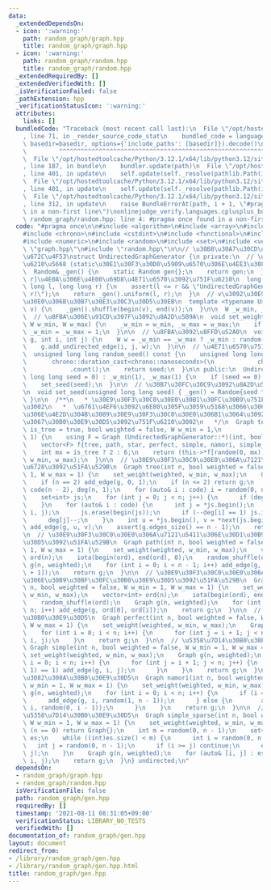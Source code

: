 ```yaml
---
data:
  _extendedDependsOn:
  - icon: ':warning:'
    path: random_graph/graph.hpp
    title: random_graph/graph.hpp
  - icon: ':warning:'
    path: random_graph/random.hpp
    title: random_graph/random.hpp
  _extendedRequiredBy: []
  _extendedVerifiedWith: []
  _isVerificationFailed: false
  _pathExtension: hpp
  _verificationStatusIcon: ':warning:'
  attributes:
    links: []
  bundledCode: "Traceback (most recent call last):\n  File \"/opt/hostedtoolcache/Python/3.12.1/x64/lib/python3.12/site-packages/onlinejudge_verify/documentation/build.py\"\
    , line 71, in _render_source_code_stat\n    bundled_code = language.bundle(stat.path,\
    \ basedir=basedir, options={'include_paths': [basedir]}).decode()\n          \
    \         ^^^^^^^^^^^^^^^^^^^^^^^^^^^^^^^^^^^^^^^^^^^^^^^^^^^^^^^^^^^^^^^^^^^^^^^^^^^^^^^^^\n\
    \  File \"/opt/hostedtoolcache/Python/3.12.1/x64/lib/python3.12/site-packages/onlinejudge_verify/languages/cplusplus.py\"\
    , line 187, in bundle\n    bundler.update(path)\n  File \"/opt/hostedtoolcache/Python/3.12.1/x64/lib/python3.12/site-packages/onlinejudge_verify/languages/cplusplus_bundle.py\"\
    , line 401, in update\n    self.update(self._resolve(pathlib.Path(included), included_from=path))\n\
    \  File \"/opt/hostedtoolcache/Python/3.12.1/x64/lib/python3.12/site-packages/onlinejudge_verify/languages/cplusplus_bundle.py\"\
    , line 401, in update\n    self.update(self._resolve(pathlib.Path(included), included_from=path))\n\
    \  File \"/opt/hostedtoolcache/Python/3.12.1/x64/lib/python3.12/site-packages/onlinejudge_verify/languages/cplusplus_bundle.py\"\
    , line 312, in update\n    raise BundleErrorAt(path, i + 1, \"#pragma once found\
    \ in a non-first line\")\nonlinejudge_verify.languages.cplusplus_bundle.BundleErrorAt:\
    \ random_graph/random.hpp: line 4: #pragma once found in a non-first line\n"
  code: "#pragma once\n\n#include <algorithm>\n#include <array>\n#include <cassert>\n\
    #include <chrono>\n#include <cstdint>\n#include <functional>\n#include <iostream>\n\
    #include <numeric>\n#include <random>\n#include <set>\n#include <vector>\n\n#include\
    \ \"graph.hpp\"\n#include \"random.hpp\"\n\n// \u30B8\u30A7\u30CD\u30EC\u30FC\u30BF\
    \u672C\u4F53\nstruct UndirectedGraphGenerator {\n private:\n  // \u4E71\u6570\u751F\
    \u6210\u5668 (static\u30E1\u30F3\u30D0\u5909\u6570\u306E\u4EE3\u308F\u308A)\n\
    \  Random& _gen() {\n    static Random gen{};\n    return gen;\n  }\n  // [l,\
    \ r]\u4E0A\u306E\u4E00\u69D8\u4E71\u6570\u3092\u751F\u6210\n  long long random(long\
    \ long l, long long r) {\n    assert(l <= r && \"UndirectedGraphGenerator::random(l,\
    \ r)\");\n    return _gen().uniform(l, r);\n  }\n  // v\u3092\u30E9\u30F3\u30C0\
    \u30E0\u306B\u30B7\u30E3\u30C3\u30D5\u30EB\n  template <typename U>\n  void random_shuffle(vector<U>&\
    \ v) {\n    _gen().shuffle(begin(v), end(v));\n  }\n\n  W _w_min, _w_max;\n\n\
    \  // \u8FBA\u306E\u91CD\u307F\u3092\u8A2D\u5B9A\n  void set_weight(bool weighted,\
    \ W w_min, W w_max) {\n    _w_min = w_min, _w_max = w_max;\n    if (!weighted)\
    \ _w_min = _w_max = 1;\n  }\n\n  // \u8FBA\u3092\u8FFD\u52A0\n  void add_edge(Graph&\
    \ g, int i, int j) {\n    W w = _w_min == _w_max ? _w_min : random(_w_min, _w_max);\n\
    \    g.add_undirected_edge(i, j, w);\n  }\n\n  // \u4E71\u6570\u751F\u6210s\n\
    \  unsigned long long random_seed() const {\n    unsigned long long seed =\n \
    \       chrono::duration_cast<chrono::nanoseconds>(\n            chrono::high_resolution_clock::now().time_since_epoch())\n\
    \            .count();\n    return seed;\n  }\n\n public:\n  UndirectedGraphGenerator(unsigned\
    \ long long seed = 0) : _w_min(1), _w_max(1) {\n    if (seed == 0) seed = random_seed();\n\
    \    set_seed(seed);\n  }\n\n  // \u30B7\u30FC\u30C9\u3092\u8A2D\u5B9A\u3059\u308B\
    \n  void set_seed(unsigned long long seed) { _gen() = Random{seed ^ 1333uLL};\
    \ }\n\n  /**\n   * \u30E9\u30F3\u30C0\u30E0\u30B1\u30FC\u30B9\u751F\u6210\u7528\
    \u3002\n   *  \u6761\u4EF6\u3092\u6E80\u305F\u3059\u5168\u3066\u306E\u95A2\u6570\
    \u306E\u4E2D\u304B\u3089\u30E9\u30F3\u30C0\u30E0\u306B1\u3064\u3092\u9078\u3093\
    \u3067\u30B0\u30E9\u30D5\u3092\u751F\u6210\u3002\n   */\n  Graph test(int n, bool\
    \ is_tree = true, bool weighted = false, W w_min = 1,\n             W w_max =\
    \ 1) {\n    using F = Graph (UndirectedGraphGenerator::*)(int, bool, W, W);\n\
    \    vector<F> f{tree, path, star, perfect, simple, namori, simple_sparse};\n\
    \    int mx = is_tree ? 2 : 6;\n    return (this->*f[random(0, mx)])(n, weighted,\
    \ w_min, w_max);\n  }\n\n  // \u30E9\u30F3\u30C0\u30E0\u306A\u7121\u5411\u306E\
    \u6728\u3092\u51FA\u529B\n  Graph tree(int n, bool weighted = false, W w_min =\
    \ 1, W w_max = 1) {\n    set_weight(weighted, w_min, w_max);\n    Graph g(n, weighted);\n\
    \    if (n == 2) add_edge(g, 0, 1);\n    if (n <= 2) return g;\n    vector<int>\
    \ code(n - 2), deg(n, 1);\n    for (auto& i : code) i = random(0, n - 1), deg[i]++;\n\
    \    set<int> js;\n    for (int j = 0; j < n; j++) {\n      if (deg[j] == 1) js.insert(j);\n\
    \    }\n    for (auto& i : code) {\n      int j = *js.begin();\n      add_edge(g,\
    \ i, j);\n      js.erase(begin(js));\n      if (--deg[i] == 1) js.insert(i);\n\
    \      deg[j]--;\n    }\n    int u = *js.begin(), v = *next(js.begin());\n   \
    \ add_edge(g, u, v);\n    assert(g.edges_size() == n - 1);\n    return g;\n  }\n\
    \n  // \u30E9\u30F3\u30C0\u30E0\u306A\u7121\u5411\u306E\u30D1\u30B9\u30B0\u30E9\
    \u30D5\u3092\u51FA\u529B\n  Graph path(int n, bool weighted = false, W w_min =\
    \ 1, W w_max = 1) {\n    set_weight(weighted, w_min, w_max);\n    vector<int>\
    \ ord(n);\n    iota(begin(ord), end(ord), 0);\n    random_shuffle(ord);\n    Graph\
    \ g(n, weighted);\n    for (int i = 0; i < n - 1; i++) add_edge(g, ord[i], ord[i\
    \ + 1]);\n    return g;\n  }\n\n  // \u30E9\u30F3\u30C0\u30E0\u306A\u7121\u5411\
    \u306E\u30B9\u30BF\u30FC\u30B0\u30E9\u30D5\u3092\u51FA\u529B\n  Graph star(int\
    \ n, bool weighted = false, W w_min = 1, W w_max = 1) {\n    set_weight(weighted,\
    \ w_min, w_max);\n    vector<int> ord(n);\n    iota(begin(ord), end(ord), 0);\n\
    \    random_shuffle(ord);\n    Graph g(n, weighted);\n    for (int i = 1; i <\
    \ n; i++) add_edge(g, ord[0], ord[i]);\n    return g;\n  }\n\n  // \u5B8C\u5168\
    \u30B0\u30E9\u30D5\n  Graph perfect(int n, bool weighted = false, W w_min = 1,\
    \ W w_max = 1) {\n    set_weight(weighted, w_min, w_max);\n    Graph g(n, weighted);\n\
    \    for (int i = 0; i < n; i++) {\n      for (int j = i + 1; j < n; j++) add_edge(g,\
    \ i, j);\n    }\n    return g;\n  }\n\n  // \u5358\u7D14\u30B0\u30E9\u30D5\n \
    \ Graph simple(int n, bool weighted = false, W w_min = 1, W w_max = 1) {\n   \
    \ set_weight(weighted, w_min, w_max);\n    Graph g(n, weighted);\n    for (int\
    \ i = 0; i < n; i++) {\n      for (int j = i + 1; j < n; j++) {\n        if (random(0,\
    \ 1) == 1) add_edge(g, i, j);\n      }\n    }\n    return g;\n  }\n\n  // \u306A\
    \u3082\u308A\u30B0\u30E9\u30D5\n  Graph namori(int n, bool weighted = false, W\
    \ w_min = 1, W w_max = 1) {\n    set_weight(weighted, w_min, w_max);\n    Graph\
    \ g(n, weighted);\n    for (int i = 0; i < n; i++) {\n      if (i == 0) {\n  \
    \      add_edge(g, i, random(1, n - 1));\n      } else {\n        add_edge(g,\
    \ i, random(0, i - 1));\n      }\n    }\n    return g;\n  }\n\n  // \u758E\u306A\
    \u5358\u7D14\u30B0\u30E9\u30D5\n  Graph simple_sparse(int n, bool weighted = false,\
    \ W w_min = 1, W w_max = 1) {\n    set_weight(weighted, w_min, w_max);\n    if\
    \ (n == 0) return Graph{};\n    int m = random(0, n - 1);\n    set<pair<int, int>>\
    \ es;\n    while ((int)es.size() < m) {\n      int i = random(0, n - 1);\n   \
    \   int j = random(0, n - 1);\n      if (i >= j) continue;\n      es.emplace(i,\
    \ j);\n    }\n    Graph g(n, weighted);\n    for (auto& [i, j] : es) add_edge(g,\
    \ i, j);\n    return g;\n  }\n} undirected;\n"
  dependsOn:
  - random_graph/graph.hpp
  - random_graph/random.hpp
  isVerificationFile: false
  path: random_graph/gen.hpp
  requiredBy: []
  timestamp: '2021-08-11 08:31:05+09:00'
  verificationStatus: LIBRARY_NO_TESTS
  verifiedWith: []
documentation_of: random_graph/gen.hpp
layout: document
redirect_from:
- /library/random_graph/gen.hpp
- /library/random_graph/gen.hpp.html
title: random_graph/gen.hpp
---
```

